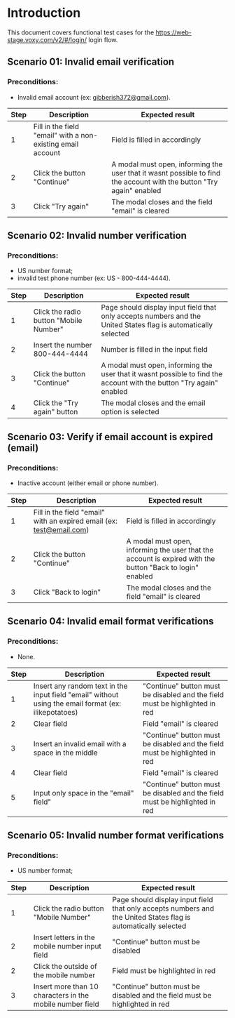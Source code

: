 # Introduction

This document covers functional test cases for the https://web-stage.voxy.com/v2/#/login/ login flow.



## Scenario 01: Invalid email verification
### Preconditions:

* Invalid email account (ex: gibberish372@gmail.com).

**Step** | **Description** | **Expected result**
-------- | --------------- | -------------------
1 | Fill in the field "email" with a non-existing email account | Field is filled in accordingly 
2 | Click the button "Continue" | A modal must open, informing the user that it wasnt possible to find the account with the button "Try again" enabled
3 | Click "Try again" | The modal closes and the field "email" is cleared


## Scenario 02: Invalid number verification
### Preconditions: 

* US number format;
* invalid test phone number (ex: US - 800-444-4444).

**Step** | **Description** | **Expected result**
-------- | --------------- | -------------------
1 | Click the radio button "Mobile Number" | Page should display input field that only accepts numbers and the United States flag is automatically selected
2 | Insert the number 800-444-4444 | Number is filled in the input field
3 | Click the button "Continue" | A modal must open, informing the user that it wasnt possible to find the account with the button "Try again" enabled
4 | Click the "Try again" button | The modal closes and the email option is selected

## Scenario 03: Verify if email account is expired (email)
### Preconditions:

* Inactive account (either email or phone number).

**Step** | **Description** | **Expected result**
-------- | --------------- | -------------------
1 | Fill in the field "email" with an expired email (ex: test@email.com)  | Field is filled in accordingly 
2 | Click the button "Continue" | A modal must open, informing the user that the account is expired with the button "Back to login" enabled
3 | Click "Back to login" | The modal closes and the field "email" is cleared


## Scenario 04: Invalid email format verifications
### Preconditions: 

* None.

**Step** | **Description** | **Expected result**
-------- | --------------- | -------------------
1 | Insert any random text in the input field "email" without using the email format (ex: ilikepotatoes) | "Continue" button must be disabled and the field must be highlighted in red
2 | Clear field | Field "email" is cleared
3 | Insert an invalid email with a space in the middle| "Continue" button must be disabled and the field must be highlighted in red
4 | Clear field | Field "email" is cleared
5 | Input only space in the "email" field" | "Continue" button must be disabled and the field must be highlighted in red

## Scenario 05: Invalid number format verifications
### Preconditions:

* US number format;

**Step** | **Description** | **Expected result**
-------- | --------------- | -------------------
1 | Click the radio button "Mobile Number" | Page should display input field that only accepts numbers and the United States flag is automatically selected
2 | Insert letters in the mobile number input field | "Continue" button must be disabled
2 | Click the outside of the mobile number |  Field must be highlighted in red
3 | Insert more than 10 characters in the mobile number field | "Continue" button must be disabled and the field must be highlighted in red


